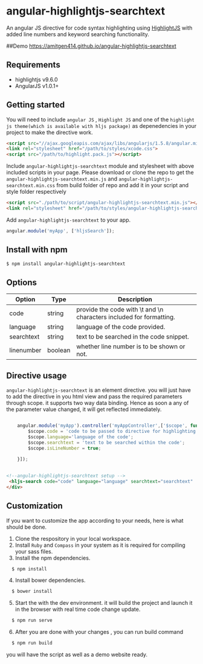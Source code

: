 angular-highlightjs-searchtext
========================

An angular JS directive for code syntax highlighting using [HighlightJS](https://highlightjs.org/) with added line numbers and keyword searching functionality.

##Demo
https://amitgen414.github.io/angular-highlightjs-searchtext

## Requirements

* highlightjs v9.6.0
* AngularJS v1.0.1+


## Getting started
You will need to include `angular JS` , `Highlight JS` and one of the `highlight js theme(which is available with hljs package)` as depenedencies in your project
to make the directive work.

```html
<script src="//ajax.googleapis.com/ajax/libs/angularjs/1.5.8/angular.min.js"></script>
<link rel="stylesheet" href="/path/to/styles/xcode.css">
<script src="/path/to/highlight.pack.js"></script>
```

Include `angular-highlightjs-searchtext` module and stylesheet  with above included scripts in your page.
Please download or clone the repo to get the `angular-highlightjs-searchtext.min.js` and  `angular-highlightjs-searchtext.min.css` from build folder of repo and add it in your script and style folder
respectively
```html
<script src="./path/to/script/angular-highlightjs-searchtext.min.js"></script>
<link rel="stylesheet" href="/path/to/styles/angular-highlightjs-searchtext.min.css">
```

Add `angular-highlightjs-searchtext` to your app.
```js
angular.module('myApp', ['hljsSearch']);
```

## Install with npm

```sh
$ npm install angular-highlightjs-searchtext
```

## Options

Option              | Type   |Description
--------------------| -------| ----------------------------------------
code                | string | provide the code with \t and \n characters included for formatting.
language            | string | language of the code provided.
searchtext          | string | text to be searched in the code snippet.
linenumber          | boolean| whether line number is to be shown or not.

## Directive usage
`angular-highlightjs-searchtext` is an element directive.
you will just have to add the directive in you html view and pass the required parameters through scope.
it supports two way data binding. Hence as soon a any of the parameter value changed, it will get reflected immediately.

```js

    angular.module('myApp').controller('myAppController',['$scope', function($scope){
        $scope.code = 'code to be passed to directive for highlighting';
        $scope.language='language of the code';
        $scope.searchtext = 'text to be searched within the code';
        $scope.isLineNumber = true;
    
    }]);
 
```

```html
<!--angular-highlightjs-searchtext setup -->
 <hljs-search code="code" language="language" searchtext="searchtext"  linenumber="isLineNumber"></hljs-search>
</div>
```

## Customization
If you want to customize the app according to your needs, here is what should be done.
  1. Clone the respository in your local workspace.
  2. Install `Ruby` and `Compass` in your system as it is required for compiling your sass files.
  3. Install the npm dependencies.
  ```sh
    $ npm install
  ```
  4. Install bower dependencies.
  ```sh
    $ bower install
  ```
  5. Start the with the dev environment. 
  it will build the project and launch it in the browser with real time code change update.
  
  ```sh
    $ npm run serve 
  ```
  6. After you are done with your changes , you can run build command
  
  ```sh
    $ npm run build 
  ```
  
  you will have the script as well as a demo website ready.
  
  
  
  
